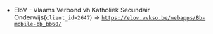  - EloV - Vlaams Verbond vh Katholiek Secundair Onderwijs(`client_id=2647`) => [`https://elov.vvkso.be/webapps/Bb-mobile-bb_bb60/`](https://elov.vvkso.be/webapps/Bb-mobile-bb_bb60/)

